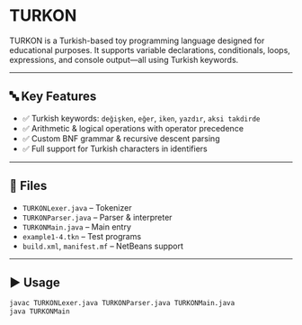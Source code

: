 # TURKON

TURKON is a Turkish-based toy programming language designed for educational purposes. It supports variable declarations, conditionals, loops, expressions, and console output—all using Turkish keywords.

---

## 🔤 Key Features

- ✅ Turkish keywords: `değişken`, `eğer`, `iken`, `yazdır`, `aksi takdirde`
- ✅ Arithmetic & logical operations with operator precedence
- ✅ Custom BNF grammar & recursive descent parsing
- ✅ Full support for Turkish characters in identifiers

---

## 📁 Files

- `TURKONLexer.java` – Tokenizer
- `TURKONParser.java` – Parser & interpreter
- `TURKONMain.java` – Main entry
- `example1-4.tkn` – Test programs
- `build.xml`, `manifest.mf` – NetBeans support

---

## ▶️ Usage

```bash
javac TURKONLexer.java TURKONParser.java TURKONMain.java
java TURKONMain
